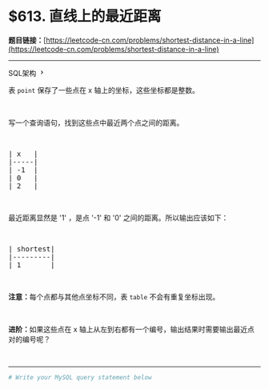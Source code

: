 # $613. 直线上的最近距离

**题目链接：**[https://leetcode-cn.com/problems/shortest-distance-in-a-line](https://leetcode-cn.com/problems/shortest-distance-in-a-line)

---

<div class="content__1Y2H">
 <div class="sql-schema-wrapper__1jqS">
  <a class="sql-schema-link__1VAC">SQL架构
   <svg viewbox="0 0 24 24" width="1em" height="1em" class="css-1lc17o4-icon">
    <path fill-rule="evenodd" d="M10 6L8.59 7.41 13.17 12l-4.58 4.59L10 18l6-6z"></path>
   </svg></a>
 </div>
 <div class="notranslate">
  <p>表&nbsp;<code>point</code>&nbsp;保存了一些点在 x 轴上的坐标，这些坐标都是整数。</p> 
  <p>&nbsp;</p> 
  <p>写一个查询语句，找到这些点中最近两个点之间的距离。</p> 
  <p>&nbsp;</p> 
  <pre class="language-text">| x   |
|-----|
| -1  |
| 0   |
| 2   |
</pre> 
  <p>&nbsp;</p> 
  <p>最近距离显然是 '1' ，是点 '-1' 和 '0' 之间的距离。所以输出应该如下：</p> 
  <p>&nbsp;</p> 
  <pre class="language-text">| shortest|
|---------|
| 1       |
</pre> 
  <p>&nbsp;</p> 
  <p><strong>注意：</strong>每个点都与其他点坐标不同，表&nbsp;<code>table</code>&nbsp;不会有重复坐标出现。</p> 
  <p>&nbsp;</p> 
  <p><strong>进阶：</strong>如果这些点在 x 轴上从左到右都有一个编号，输出结果时需要输出最近点对的编号呢？</p> 
  <p>&nbsp;</p> 
 </div>
</div>

---

```sh
# Write your MySQL query statement below
```